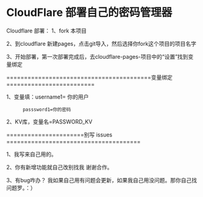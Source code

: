 # CloudFlare 部署自己的密码管理器

Cloudflare 部署：
1、fork 本项目

2、到cloudflare 新建pages，点击git导入，然后选择你fork这个项目的项目名字

3、开始部署，第一次部署完成后，去cloudflare-pages-项目中的“设置”找到变量绑定

=========================================变量绑定=========================

1、变量填：username1= 你的用户

          passsword1=你的密码
          
2、KV库，变量名=PASSWORD_KV

======================别写 issues ======================================

1、我写来自己用的。

2、你有新增功能就自己改别找我 谢谢合作。

3、有bug咋办？ 我如果自己用有问题会更新，如果我自己用没问题。那你自己找问题罗。：） 

